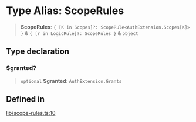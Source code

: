 # Type Alias: ScopeRules

> **ScopeRules**: `{ [K in Scopes]?: ScopeRule<AuthExtension.Scopes[K]> }` & `{ [r in LogicRule]?: ScopeRules }` & `object`

## Type declaration

### $granted?

> `optional` **$granted**: `AuthExtension.Grants`

## Defined in

[lib/scope-rules.ts:10](https://github.com/andreisergiu98/baeta/blob/4c16a2c8fa14b6d48e42b6a2c2893542bd64b987/packages/extension-auth/lib/scope-rules.ts#L10)
